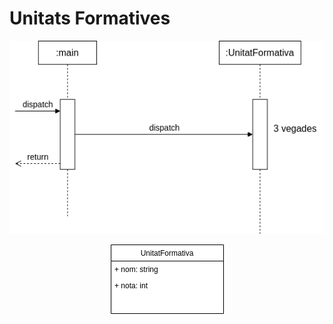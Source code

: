 # Unitats Formatives

<p align="center">
    <img src="./.github/UnitatFormativaUML.png" alt="diagrama de sequencia">
</p>

<p align="center">
    <img src="./.github/ClasseUF.png" alt="diagrama de sequencia">
</p>
